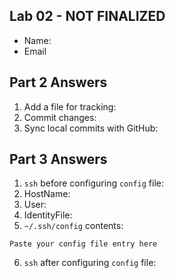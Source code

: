 ## Lab 02 - NOT FINALIZED

- Name:
- Email

## Part 2 Answers

1. Add a file for tracking:
2. Commit changes:
3. Sync local commits with GitHub:

## Part 3 Answers

1. `ssh` before configuring `config` file:
2. HostName:
3. User:
4. IdentityFile:
5. `~/.ssh/config` contents:

```
Paste your config file entry here
```

6. `ssh` after configuring `config` file:
